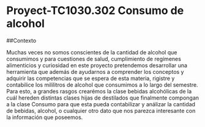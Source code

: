 # Proyect-TC1030.302 Consumo de alcohol

##Contexto

Muchas veces no somos conscientes de la cantidad de alcohol que consumimos y para cuestiones de salud, cumplimiento de regímenes alimenticios y curiosidad en este proyecto pretendemos desarrollar una herramienta que además de ayudarnos a comprender los conceptos y adquirir las competencias que se espera de esta materia, rigistre y contabilice los mililitros de alcohol que consumimos a lo largo del semestre. Para esto, a grandes rasgos crearémos la clase bebidas alcohólicas de la cuál hereden distintas clases hijas de destilados que finalmente compongan a la clase Consumo para que esta pueda contabilizar y análizar la cantidad de bebidas, alcohol, o cualquier otro dato que nos parezca interesante con la información que poseemos. 
